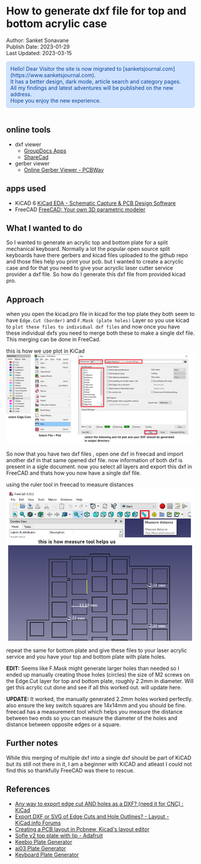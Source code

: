 # How to generate dxf file for top and bottom acrylic case
Author: Sanket Sonavane    
Publish Date: 2023-01-29    
Last Updated: 2023-03-15

<div style="color: #084298; background-color: #cfe2ff; padding: 10px; border: 1px solid #b6d4fe; border-radius: 5px;">  
Hello! Dear Visitor the site is now migrated to [sanketsjournal.com](https://www.sanketsjournal.com).  <br>
It has a better design, dark mode, article search and category pages.  <br>
All my findings and latest adventures will be published on the new address. <br>  
Hope you enjoy the new experience.  
</div> <br>

## online tools
- dxf viewer 
    - [GroupDocs Apps](https://products.groupdocs.app/viewer/total)
    - [ShareCad](https://sharecad.org/viewer#0a7995d0-074d-4ff6-8dc1-8e200449112e16030-ext)
- gerber viewer 
    - [Online Gerber Viewer - PCBWay](https://www.pcbway.com/project/OnlineGerberViewer.html)

## apps used
- KiCAD 6 [KiCad EDA - Schematic Capture & PCB Design Software](https://www.kicad.org/)
- FreeCAD [FreeCAD: Your own 3D parametric modeler](https://www.freecadweb.org/)

## What I wanted to do
So I wanted to generate an acrylic top and bottom plate for a split mechanical keyboard. Normally a lot the popular open source split keyboards have there gerbers and kicad files uploaded to the github repo and those files help you print your pcb. but I wanted to create a acryclic case and for that you need to give your acryclic laser cutter service provider a dxf file. So how do I generate this dxf file from provided kicad pro.

## Approach
when you open the kicad.pro file in kicad for the top plate they both seem to have `Edge.Cut (border)` and `F.Mask (plate holes)` Layer so you use kicad to `plot these files to individual dxf files` and now once you have these individual dxfs you need to merge both these to make a single dxf file. This merging can be done in FreeCad.

this is how we use plot in KiCad  
![kicad-plot](/assets/img/dxf/kicad-plot.png) 

So now that you have two dxf files , open one dxf in freecad and import another dxf in that same opened dxf file. now information of both dxf is present in a sigle document. now you select all layers and export this dxf in FreeCAD and thats how you now have a single dxf file.

using the ruler tool in freecad to measure distances
![freecad-ruler-tool](/assets/img/dxf/free-cad-ruler.png)

repeat the same for bottom plate and give these files to your laser acrylic service and you have your top and bottom plate with plate holes.


**EDIT:**
Seems like F.Mask might generate larger holes than needed so I ended up manually creating those holes (circles) the size of M2 screws on the Edge.Cut layer for top and bottom plate, roughly 2.2mm in diameter. Will get this acrylic cut done and see if all this worked out. will update here.

**UPDATE:**
It worked, the manually generated 2.2mm holes worked perfectly. also ensure the key switch squares are 14x14mm and you should be fine. freecad has a measurement tool which helps you measure the distance between two ends so you can measure the diameter of the holes and distance between opposite edges or a square.

## Further notes
While this merging of multiple dxf into a single dxf should be part of KiCAD but its still not there in it, I am a beginner with KiCAD and atleast I could not find this so thankfully FreeCAD was there to rescue.

## References
- [Any way to export edge cut AND holes as a DXF? (need it for CNC) : KiCad](https://www.reddit.com/r/KiCad/comments/rggd0l/any_way_to_export_edge_cut_and_holes_as_a_dxf/)
- [Export DXF or SVG of Edge Cuts and Hole Outlines? - Layout - KiCad.info Forums](https://forum.kicad.info/t/export-dxf-or-svg-of-edge-cuts-and-hole-outlines/4761/2) 
- [Creating a PCB layout in Pcbnew, Kicad's layout editor](https://techexplorations.com/guides/kicad/2e/pcbnew-layout/) 
- [Sofle v2 top plate with lip - Adafruit](https://blog.adafruit.com/2022/03/10/sofle-v2-top-plate-w-lip-3dthursday-3dprinting/) 
- [Keebio Plate Generator](https://plate.keeb.io/) 
- [ai03 Plate Generator](https://kbplate.ai03.com/) 
- [Keyboard Plate Generator](https://eswai.github.io/plategen/plategen.html) 